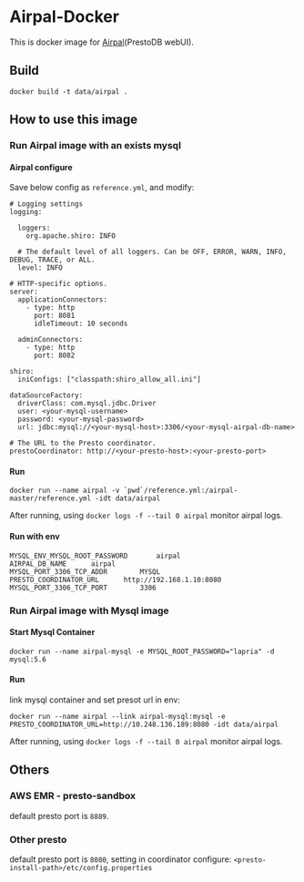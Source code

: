 
# Airpal-Docker

This is docker image for [Airpal](https://airbnb.github.io/airpal/)(PrestoDB webUI).

## Build
```
docker build -t data/airpal .
```

## How to use this image

### Run Airpal image with an exists mysql

#### Airpal configure
Save below config as `reference.yml`, and modify:
```
# Logging settings
logging:

  loggers:
    org.apache.shiro: INFO

  # The default level of all loggers. Can be OFF, ERROR, WARN, INFO, DEBUG, TRACE, or ALL.
  level: INFO

# HTTP-specific options.
server:
  applicationConnectors:
    - type: http
      port: 8081
      idleTimeout: 10 seconds

  adminConnectors:
    - type: http
      port: 8082

shiro:
  iniConfigs: ["classpath:shiro_allow_all.ini"]

dataSourceFactory:
  driverClass: com.mysql.jdbc.Driver
  user: <your-mysql-username>
  password: <your-mysql-password>
  url: jdbc:mysql://<your-mysql-host>:3306/<your-mysql-airpal-db-name>

# The URL to the Presto coordinator.
prestoCoordinator: http://<your-presto-host>:<your-presto-port>
```

#### Run

```
docker run --name airpal -v `pwd`/reference.yml:/airpal-master/reference.yml -idt data/airpal
```

After running, using `docker logs -f --tail 0 airpal` monitor airpal logs.

#### Run with env

```
MYSQL_ENV_MYSQL_ROOT_PASSWORD		airpal	
AIRPAL_DB_NAME		airpal	
MYSQL_PORT_3306_TCP_ADDR		MYSQL	
PRESTO_COORDINATOR_URL		http://192.168.1.10:8080	
MYSQL_PORT_3306_TCP_PORT		3306
```
### Run Airpal image with Mysql image

#### Start Mysql Container
```
docker run --name airpal-mysql -e MYSQL_ROOT_PASSWORD="lapria" -d mysql:5.6
```

#### Run
link mysql container and set presot url in env:
```
docker run --name airpal --link airpal-mysql:mysql -e PRESTO_COORDINATOR_URL=http://10.248.136.189:8080 -idt data/airpal
```

After running, using `docker logs -f --tail 0 airpal` monitor airpal logs.


## Others

### AWS EMR - presto-sandbox
default presto port is `8889`.

### Other presto
default presto port is `8080`, setting in coordinator configure: `<presto-install-path>/etc/config.properties`
